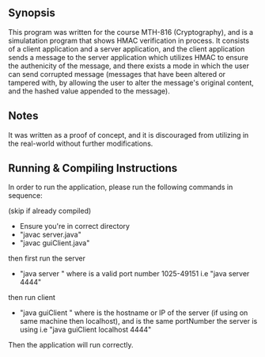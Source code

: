 ## Synopsis

This program was written for the course MTH-816 (Cryptography), and is a simulatation program that shows HMAC verification in process. It consists of a client application and a server application, and the client application sends a message to the server application which utilizes HMAC to ensure the authenicity of the message, and there exists a mode in which the user can send corrupted message (messages that have been altered or tampered with, by allowing the user to alter the message's original content, and the hashed value appended to the message).

## Notes

It was written as a proof of concept, and it is discouraged from utilizing in the real-world without further modifications.

## Running & Compiling Instructions

In order to run the application, please run the following commands in sequence:

(skip if already compiled)
- Ensure you're in correct directory
- "javac server.java"
- "javac guiClient.java"

then first run the server
- "java server <portNumber>" where <portNumber> is a valid port number 1025-49151
i.e "java server 4444"

then run client
- "java guiClient <hostName> <portNumber>" where <hostName> is the hostname or IP of the server 
	(if using on same machine then localhost), and <portNumber> is the same portNumber
	the server is using
i.e "java guiClient localhost 4444"

Then the application will run correctly.